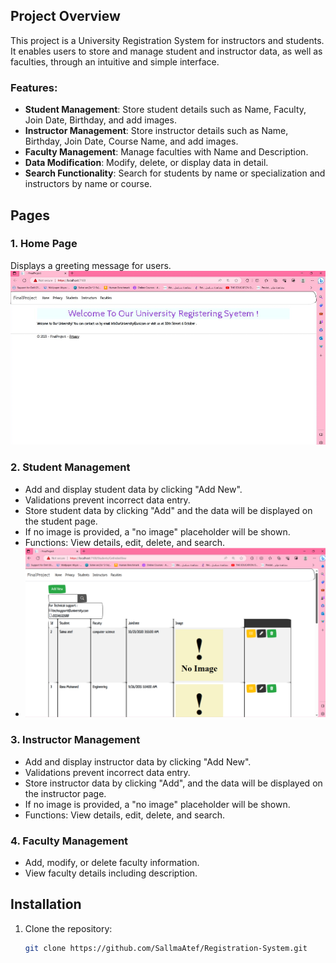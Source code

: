 ## Project Overview

This project is a University Registration System for instructors and students. It enables users to store and manage student and instructor data, as well as faculties, through an intuitive and simple interface.

### Features:
- **Student Management**: Store student details such as Name, Faculty, Join Date, Birthday, and add images.
- **Instructor Management**: Store instructor details such as Name, Birthday, Join Date, Course Name, and add images.
- **Faculty Management**: Manage faculties with Name and Description.
- **Data Modification**: Modify, delete, or display data in detail.
- **Search Functionality**: Search for students by name or specialization and instructors by name or course.

## Pages

### 1. Home Page
Displays a greeting message for users.
![Home](https://github.com/SallmaAtef/Registration-System/blob/main/image.png)


### 2. Student Management
- Add and display student data by clicking "Add New".
- Validations prevent incorrect data entry.
- Store student data by clicking "Add" and the data will be displayed on the student page.
- If no image is provided, a "no image" placeholder will be shown.
- Functions: View details, edit, delete, and search.
- ![Registration](https://github.com/SallmaAtef/Registration-System/blob/main/image%20(1).png)

### 3. Instructor Management
- Add and display instructor data by clicking "Add New".
- Validations prevent incorrect data entry.
- Store instructor data by clicking "Add", and the data will be displayed on the instructor page.
- If no image is provided, a "no image" placeholder will be shown.
- Functions: View details, edit, delete, and search.

### 4. Faculty Management
- Add, modify, or delete faculty information.
- View faculty details including description.

## Installation
1. Clone the repository:  
   ```bash
   git clone https://github.com/SallmaAtef/Registration-System.git

